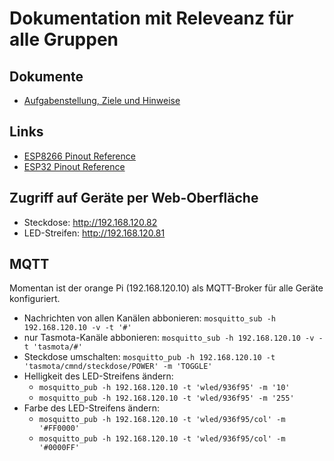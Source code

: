 # Dokumentation mit Releveanz für alle Gruppen

## Dokumente 

* [Aufgabenstellung, Ziele und Hinweise](https://github.com/ZQ-AFBB-2022/general/blob/main/docs/2022-07-10_v1.1_AFBB_ZQ_Programmierung_für_das_IoT.pdf "Aufgabenstellung ZQ IoT 2022")

## Links

* [ESP8266 Pinout Reference](https://randomnerdtutorials.com/esp8266-pinout-reference-gpios/)
* [ESP32 Pinout Reference](https://randomnerdtutorials.com/esp32-pinout-reference-gpios/)


## Zugriff auf Geräte per Web-Oberfläche

* Steckdose: http://192.168.120.82
* LED-Streifen: http://192.168.120.81


## MQTT

Momentan ist der orange Pi (192.168.120.10) als MQTT-Broker für alle Geräte konfiguriert.

* Nachrichten von allen Kanälen abbonieren: `mosquitto_sub -h 192.168.120.10 -v -t '#'`
* nur Tasmota-Kanäle abbonieren: `mosquitto_sub -h 192.168.120.10 -v -t 'tasmota/#'`
* Steckdose umschalten: `mosquitto_pub -h 192.168.120.10 -t 'tasmota/cmnd/steckdose/POWER' -m 'TOGGLE'`
* Helligkeit des LED-Streifens ändern:
   * `mosquitto_pub -h 192.168.120.10 -t 'wled/936f95' -m '10'`
   * `mosquitto_pub -h 192.168.120.10 -t 'wled/936f95' -m '255'`
* Farbe des LED-Streifens ändern:
   * `mosquitto_pub -h 192.168.120.10 -t 'wled/936f95/col' -m '#FF0000'`
   * `mosquitto_pub -h 192.168.120.10 -t 'wled/936f95/col' -m '#0000FF'`
